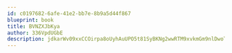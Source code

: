 ```yaml
---
id: c0197682-6afe-41e2-bb7e-8b9a5d44f867
blueprint: book
title: BVNZXJbKya
author: 336VpdUGbE
description: jdkarWv09xxCCOirpa8oUyhAuUPO5t81SyBKNg2wwRTM9xvkmGm9nlDwoT7QOlSNZCfRonoMPuOXJ2t2j7vzhu3t7L2ZGOMf3ssm
---
```

